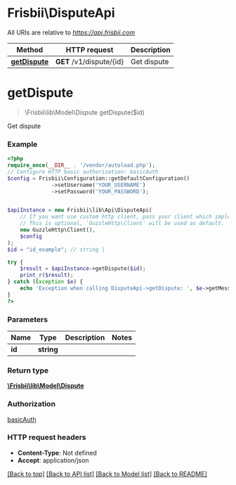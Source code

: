# Frisbii\DisputeApi

All URIs are relative to *https://api.frisbii.com*

Method | HTTP request | Description
------------- | ------------- | -------------
[**getDispute**](DisputeApi.md#getdispute) | **GET** /v1/dispute/{id} | Get dispute

# **getDispute**
> \Frisbii\lib\Model\Dispute getDispute($id)

Get dispute

### Example
```php
<?php
require_once(__DIR__ . '/vendor/autoload.php');
// Configure HTTP basic authorization: basicAuth
$config = Frisbii\Configuration::getDefaultConfiguration()
              ->setUsername('YOUR_USERNAME')
              ->setPassword('YOUR_PASSWORD');


$apiInstance = new Frisbii\lib\Api\DisputeApi(
    // If you want use custom http client, pass your client which implements `GuzzleHttp\ClientInterface`.
    // This is optional, `GuzzleHttp\Client` will be used as default.
    new GuzzleHttp\Client(),
    $config
);
$id = "id_example"; // string | 

try {
    $result = $apiInstance->getDispute($id);
    print_r($result);
} catch (Exception $e) {
    echo 'Exception when calling DisputeApi->getDispute: ', $e->getMessage(), PHP_EOL;
}
?>
```

### Parameters

Name | Type | Description  | Notes
------------- | ------------- | ------------- | -------------
 **id** | **string**|  |

### Return type

[**\Frisbii\lib\Model\Dispute**](../Model/Dispute.md)

### Authorization

[basicAuth](../../README.md#basicAuth)

### HTTP request headers

 - **Content-Type**: Not defined
 - **Accept**: application/json

[[Back to top]](#) [[Back to API list]](../../README.md#documentation-for-api-endpoints) [[Back to Model list]](../../README.md#documentation-for-models) [[Back to README]](../../README.md)

